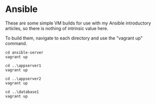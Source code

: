 # Ansible

These are some simple VM builds for use with my Ansible introductory articles, so there is nothing of intrinsic value here.

To build them, navigate to each directory and use the "vagrant up" command.

```
cd ansible-server
vagrant up

cd ..\appserver1
vagrant up

cd ..\appserver2
vagrant up

cd ..\database1
vagrant up
```